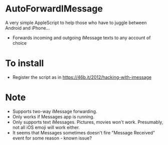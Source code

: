 AutoForwardIMessage
===================

A very simple AppleScript to help those who have to juggle between Android and iPhone...
- Forwards incoming and outgoing iMessage texts to any account of choice

To install
==========
- Register the script as in https://46b.it/2012/hacking-with-imessage

Note
====
- Supports two-way iMessage forwarding.
- Only works if Messages app is running.
- Only supports text iMessages. Pictures, movies won't work. Presumably, not all iOS emoji will work either.
- It seems that Messages sometimes doesn't fire "Message Received" event for some reason - known issue?
